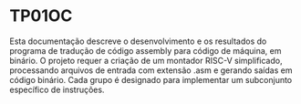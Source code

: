 # TP01OC
  Esta documentação descreve o desenvolvimento e os resultados do programa de tradução de código assembly para código de máquina, em binário. O projeto requer a criação de um montador RISC-V simplificado, processando arquivos de entrada com extensão .asm e gerando saídas em código binário. Cada grupo é designado para implementar um subconjunto específico de instruções.
